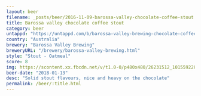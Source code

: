 ```yaml
---
layout: beer
filename: _posts/beer/2016-11-09-barossa-valley-chocolate-coffee-stout.md
title: Barossa valley chocolate coffee stout
category: beer
untappd: "https://untappd.com/b/barossa-valley-brewing-chocolate-coffee-stout/1129940"
country: "Australia"
brewery: "Barossa Valley Brewing"
breweryURL: "/brewery/barossa-valley-brewing.html"
style: "Stout - Oatmeal"
score: 8
img: https://scontent.xx.fbcdn.net/v/t1.0-0/p480x480/26231512_10155922808978745_173600663525109138_n.jpg?_nc_cat=106&oh=49e0877e25bae411594324d2003fa9c8&oe=5C202A33
beer-date: "2018-01-13"
desc: "Solid stout flavours, nice and heavy on the chocolate"
permalink: /beer/:title.html
---
```

